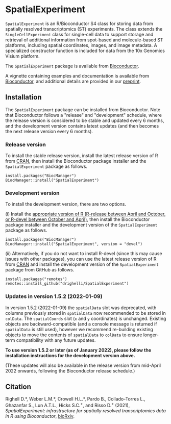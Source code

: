# SpatialExperiment

`SpatialExperiment` is an R/Bioconductor S4 class for storing data from spatially resolved transcriptomics (ST) experiments. The class extends the `SingleCellExperiment` class for single-cell data to support storage and retrieval of additional information from spot-based and molecule-based ST platforms, including spatial coordinates, images, and image metadata. A specialized constructor function is included for data from the 10x Genomics Visium platform.

The `SpatialExperiment` package is available from [Bioconductor](https://bioconductor.org/packages/SpatialExperiment).

A vignette containing examples and documentation is available from [Bioconductor](https://bioconductor.org/packages/SpatialExperiment), and additional details are provided in our [preprint](https://www.biorxiv.org/content/10.1101/2021.01.27.428431v3).


## Installation

The `SpatialExperiment` package can be installed from Bioconductor. Note that Bioconductor follows a "release" and "development" schedule, where the release version is considered to be stable and updated every 6 months, and the development version contains latest updates (and then becomes the next release version every 6 months).


### Release version

To install the stable release version, install the latest release version of R from [CRAN](https://cran.r-project.org/), then install the Bioconductor package installer and the `SpatialExperiment` package as follows.

```
install.packages("BiocManager")
BiocManager::install("SpatialExperiment")
```

### Development version

To install the development version, there are two options.

(i) Install the [appropriate version of R (R-release between April and October, or R-devel between October and April)](http://bioconductor.org/developers/how-to/useDevel/), then install the Bioconductor package installer and the development version of the `SpatialExperiment` package as follows.

```
install.packages("BiocManager")
BiocManager::install("SpatialExperiment", version = "devel")
```

(ii) Alternatively, if you do not want to install R-devel (since this may cause issues with other packages), you can use the latest release version of R from [CRAN](https://cran.r-project.org/) and install the development version of the `SpatialExperiment` package from GitHub as follows.

```
install.packages("remotes")
remotes::install_github("drighelli/SpatialExperiment")
```

### Updates in version 1.5.2 (2022-01-09)

In version 1.5.2 (2022-01-09) the `spatialData` slot was deprecated, with columns previously stored in `spatialData` now recommended to be stored in `colData`. The `spatialCoords` slot (`x` and `y` coordinates) is unchanged. Existing objects are backward-compatible (and a console message is returned if `spatialData` is still used), however we recommend re-building existing objects to move the contents of `spatialData` to `colData` to ensure longer-term compatibility with any future updates.

**To use version 1.5.2 or later (as of January 2022), please follow the installation instructions for the development version above.**

(These updates will also be available in the release version from mid-April 2022 onwards, following the Bioconductor release schedule.)


## Citation

Righell D.\*, Weber L.M.\*, Crowell H.L.\*, Pardo B., Collado-Torres L., Ghazanfar S., Lun A.T.L., Hicks S.C.<sup>+</sup>, and Risso D.<sup>+</sup> (2021), *SpatialExperiment: infrastructure for spatially resolved transcriptomics data in R using Bioconductor*, [bioRxiv](https://www.biorxiv.org/content/10.1101/2021.01.27.428431v3).

